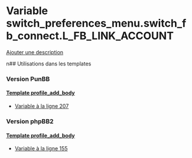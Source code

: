 # Variable switch_preferences_menu.switch_fb_connect.L_FB_LINK_ACCOUNT
[Ajouter une description](https://fa-tvars.appspot.com/switch_preferences_menu.switch_fb_connect.L_FB_LINK_ACCOUNT)

n## Utilisations dans les templates

### Version PunBB

#### [Template profile_add_body](punbb/profile_add_body.md)
* [Variable à la ligne 207](../punbb/profile_add_body.tpl#L207)

### Version phpBB2

#### [Template profile_add_body](subsilver/profile_add_body.md)
* [Variable à la ligne 155](../subsilver/profile_add_body.tpl#L155)